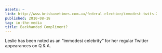 ```yaml
---
assets: ~
link: http://www.brisbanetimes.com.au/federal-election/immodest-twits-20100818-1293p.html
published: 2010-08-18
tag: in-the-media
title: Backhanded Compliment?
---
```

Leslie has been noted as an “immodest celebrity” for her regular Twitter appearances on Q & A.